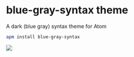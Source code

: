 # blue-gray-syntax theme

A dark (blue gray) syntax theme for Atom

```bash
apm install blue-gray-syntax
```

![](https://raw.githubusercontent.com/arabsight/atom-blue-grey-syntax/master/thumbnail.png)
